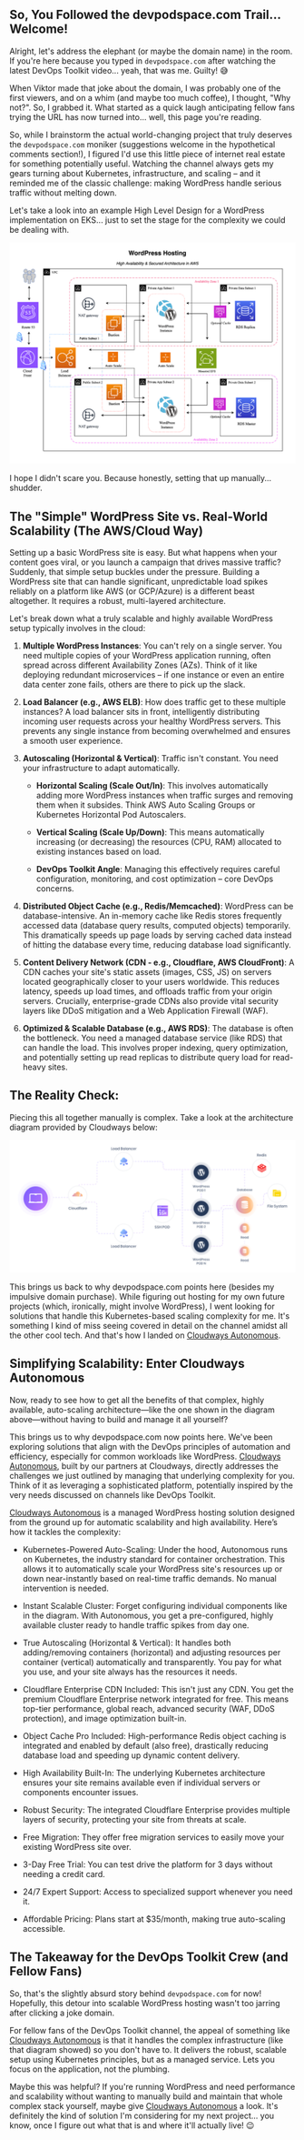 ## So, You Followed the devpodspace.com Trail... Welcome!

Alright, let's address the elephant (or maybe the domain name) in the room. If you're here because you typed in `devpodspace.com` after watching the latest DevOps Toolkit video... yeah, that was me. Guilty! 😅

When Viktor made that joke about the domain, I was probably one of the first viewers, and on a whim (and maybe too much coffee), I thought, "Why not?". So, I grabbed it. What started as a quick laugh anticipating fellow fans trying the URL has now turned into... well, this page you're reading.

So, while I brainstorm the actual world-changing project that truly deserves the `devpodspace.com` moniker (suggestions welcome in the hypothetical comments section!), I figured I'd use this little piece of internet real estate for something potentially useful. Watching the channel always gets my gears turning about Kubernetes, infrastructure, and scaling – and it reminded me of the classic challenge: making WordPress handle serious traffic without melting down.

Let's take a look into an example High Level Design for a WordPress implementation on EKS... just to set the stage for the complexity we could be dealing with.

![Random WordPress Kubernetes Cluster on EKS](/assets/img/aws-wp-cluster.png)

I hope I didn't scare you. Because honestly, setting that up manually... shudder.

## The "Simple" WordPress Site vs. Real-World Scalability (The AWS/Cloud Way)

Setting up a basic WordPress site is easy. But what happens when your content goes viral, or you launch a campaign that drives massive traffic? Suddenly, that simple setup buckles under the pressure. Building a WordPress site that can handle significant, unpredictable load spikes reliably on a platform like AWS (or GCP/Azure) is a different beast altogether. It requires a robust, multi-layered architecture.

Let's break down what a truly scalable and highly available WordPress setup typically involves in the cloud:

1. **Multiple WordPress Instances**: You can't rely on a single server. You need multiple copies of your WordPress application running, often spread across different Availability Zones (AZs). Think of it like deploying redundant microservices – if one instance or even an entire data center zone fails, others are there to pick up the slack.
    
2. **Load Balancer (e.g., AWS ELB)**: How does traffic get to these multiple instances? A load balancer sits in front, intelligently distributing incoming user requests across your healthy WordPress servers. This prevents any single instance from becoming overwhelmed and ensures a smooth user experience.
    
3. **Autoscaling (Horizontal & Vertical)**: Traffic isn't constant. You need your infrastructure to adapt automatically.
   - **Horizontal Scaling (Scale Out/In)**: This involves automatically adding more WordPress instances when traffic surges and removing them when it subsides. Think AWS Auto Scaling Groups or Kubernetes Horizontal Pod Autoscalers.
    
   - **Vertical Scaling (Scale Up/Down)**: This means automatically increasing (or decreasing) the resources (CPU, RAM) allocated to existing instances based on load.
    
    - **DevOps Toolkit Angle**: Managing this effectively requires careful configuration, monitoring, and cost optimization – core DevOps concerns.
    

4. **Distributed Object Cache (e.g., Redis/Memcached)**: WordPress can be database-intensive. An in-memory cache like Redis stores frequently accessed data (database query results, computed objects) temporarily. This dramatically speeds up page loads by serving cached data instead of hitting the database every time, reducing database load significantly.
    
5. **Content Delivery Network (CDN - e.g., Cloudflare, AWS CloudFront)**: A CDN caches your site's static assets (images, CSS, JS) on servers located geographically closer to your users worldwide. This reduces latency, speeds up load times, and offloads traffic from your origin servers. Crucially, enterprise-grade CDNs also provide vital security layers like DDoS mitigation and a Web Application Firewall (WAF).
    
6. **Optimized & Scalable Database (e.g., AWS RDS)**: The database is often the bottleneck. You need a managed database service (like RDS) that can handle the load. This involves proper indexing, query optimization, and potentially setting up read replicas to distribute query load for read-heavy sites.
    

## The Reality Check:

Piecing this all together manually is complex. Take a look at the architecture diagram provided by Cloudways below:

[![WordPress Kubernetes Cluster on CloudWays](/assets/img/wp-cluster.png)](https://www.cloudways.com/en/autonomous.php?id=1864992)

This brings us back to why devpodspace.com points here (besides my impulsive domain purchase). While figuring out hosting for my own future projects (which, ironically, might involve WordPress), I went looking for solutions that handle this Kubernetes-based scaling complexity for me. It's something I kind of miss seeing covered in detail on the channel amidst all the other cool tech. And that's how I landed on [Cloudways Autonomous](https://www.cloudways.com/en/autonomous.php?id=1864992).

## Simplifying Scalability: Enter Cloudways Autonomous

Now, ready to see how to get all the benefits of that complex, highly available, auto-scaling architecture—like the one shown in the diagram above—without having to build and manage it all yourself?

This brings us to why devpodspace.com now points here. We've been exploring solutions that align with the DevOps principles of automation and efficiency, especially for common workloads like WordPress. [Cloudways Autonomous](https://www.cloudways.com/en/autonomous.php?id=1864992), built by our partners at Cloudways, directly addresses the challenges we just outlined by managing that underlying complexity for you. Think of it as leveraging a sophisticated platform, potentially inspired by the very needs discussed on channels like DevOps Toolkit.

[Cloudways Autonomous](https://www.cloudways.com/en/autonomous.php?id=1864992) is a managed WordPress hosting solution designed from the ground up for automatic scalability and high availability. Here’s how it tackles the complexity:

- Kubernetes-Powered Auto-Scaling: Under the hood, Autonomous runs on Kubernetes, the industry standard for container orchestration. This allows it to automatically scale your WordPress site's resources up or down near-instantly based on real-time traffic demands. No manual intervention is needed.
    
- Instant Scalable Cluster: Forget configuring individual components like in the diagram. With Autonomous, you get a pre-configured, highly available cluster ready to handle traffic spikes from day one.
    
- True Autoscaling (Horizontal & Vertical): It handles both adding/removing containers (horizontal) and adjusting resources per container (vertical) automatically and transparently. You pay for what you use, and your site always has the resources it needs.
    
- Cloudflare Enterprise CDN Included: This isn't just any CDN. You get the premium Cloudflare Enterprise network integrated for free. This means top-tier performance, global reach, advanced security (WAF, DDoS protection), and image optimization built-in.
    
- Object Cache Pro Included: High-performance Redis object caching is integrated and enabled by default (also free), drastically reducing database load and speeding up dynamic content delivery.
    
- High Availability Built-In: The underlying Kubernetes architecture ensures your site remains available even if individual servers or components encounter issues.
    
- Robust Security: The integrated Cloudflare Enterprise provides multiple layers of security, protecting your site from threats at scale.
    
- Free Migration: They offer free migration services to easily move your existing WordPress site over.
    
- 3-Day Free Trial: You can test drive the platform for 3 days without needing a credit card.
    
- 24/7 Expert Support: Access to specialized support whenever you need it.
    
- Affordable Pricing: Plans start at $35/month, making true auto-scaling accessible.
    

## The Takeaway for the DevOps Toolkit Crew (and Fellow Fans)

So, that's the slightly absurd story behind `devpodspace.com` for now! Hopefully, this detour into scalable WordPress hosting wasn't too jarring after clicking a joke domain.

For fellow fans of the DevOps Toolkit channel, the appeal of something like [Cloudways Autonomous](https://www.cloudways.com/en/autonomous.php?id=1864992) is that it handles the complex infrastructure (like that diagram showed) so you don't have to. It delivers the robust, scalable setup using Kubernetes principles, but as a managed service. Lets you focus on the application, not the plumbing.

Maybe this was helpful? If you're running WordPress and need performance and scalability without wanting to manually build and maintain that whole complex stack yourself, maybe give [Cloudways Autonomous](https://www.cloudways.com/en/autonomous.php?id=1864992) a look. It's definitely the kind of solution I'm considering for my next project... you know, once I figure out what that is and where it'll actually live! 😉